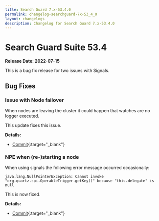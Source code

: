 ```yaml
---
title: Search Guard 7.x-53.4.0
permalink: changelog-searchguard-7x-53_4_0
layout: changelogs
description: Changelog for Search Guard 7.x-53.4.0
---
```

<!--- Copyright 2022 floragunn GmbH -->

# Search Guard Suite 53.4

**Release Date: 2022-07-15**

This is a bug fix release for two issues with Signals.

## Bug Fixes

### Issue with Node failover

When nodes are leaving the cluster it could happen that watches are no logger executed.

This update fixes this issue. 

**Details:**

* [Commit](https://git.floragunn.com/search-guard/search-guard-suite-enterprise/-/commit/bada1cab5202003b6ae8ac46ecd68120d9ea7089){:target="_blank"}


### NPE when (re-)starting a node

When using signals the following error message occurred occasionally:

```
java.lang.NullPointerException: Cannot invoke "org.quartz.spi.OperableTrigger.getKey()" because "this.delegate" is null
```

This is now fixed.

**Details:**

* [Commit](https://git.floragunn.com/search-guard/search-guard-suite-enterprise/-/commit/af2651a4eb382e8bb88b2be3940ddb58b6b01be5){:target="_blank"}
